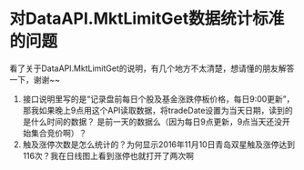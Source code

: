 # 对DataAPI.MktLimitGet数据统计标准的问题

看了关于DataAPI.MktLimitGet的说明，有几个地方不太清楚，想请懂的朋友解答一下，谢谢~~
1. 接口说明里写的是“记录盘前每日个股及基金涨跌停板价格，每日9:00更新”，那我如果晚上9点用这个API读取数据，将tradeDate设置为当天日期，读到的是什么时间的数据？ 是前一天的数据么（因为每日9点更新，9点当天还没开始集合竞价啊）？
2. 触及涨停次数是怎么统计的？为何显示2016年11月10日青岛双星触及涨停达到116次？我在日线图上看到涨停也就打开了两次啊
